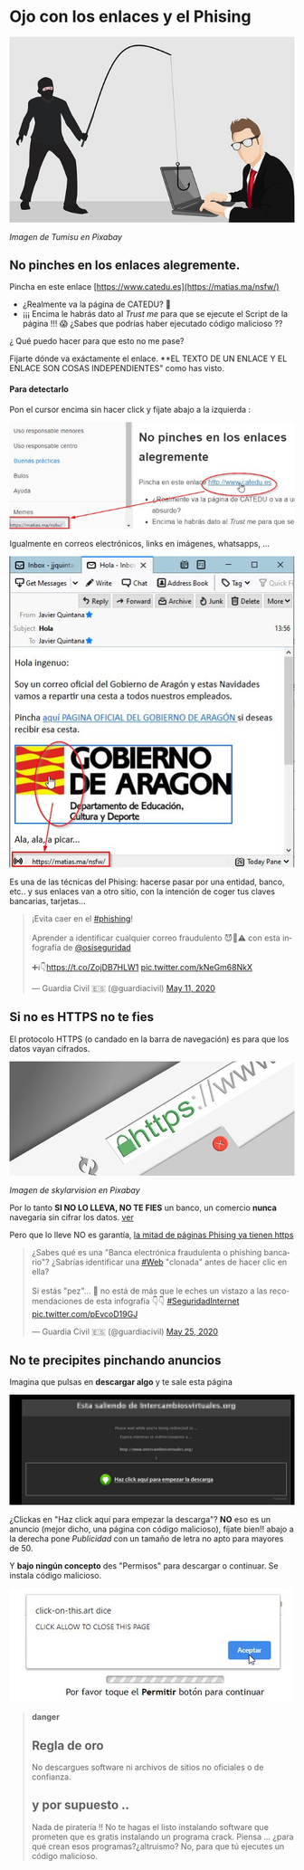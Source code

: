 # Ojo con los enlaces y el Phising


![](/assets/phising.jpg)

*Imagen de Tumisu en Pixabay*

## No pinches en los enlaces alegremente.

Pincha en este enlace [https://www.catedu.es](https://matias.ma/nsfw/)

* ¿Realmente va la página de CATEDU? 🤔
* ¡¡¡ Encima le habrás dato al *Trust me* para que se ejecute el Script de la página !!!  😱 ¿Sabes que podrías haber ejecutado código malicioso ??

¿ Qué puedo hacer para que esto no me pase?

Fijarte dónde va exáctamente el enlace. **EL TEXTO DE UN ENLACE Y EL ENLACE SON COSAS INDEPENDIENTES" como has visto.

#### Para detectarlo

Pon el cursor encima sin hacer click y fíjate abajo a la izquierda :

![](/assets/enlaces.jpg)

Igualmente en correos electrónicos, links en imágenes, whatsapps, ...

![](/assets/enlaces2.jpg)

Es una de las técnicas del Phising: hacerse pasar por una entidad, banco, etc.. y sus enlaces van a otro sitio, con la intención de coger tus claves bancarias, tarjetas...

<blockquote class="twitter-tweet"><p lang="es" dir="ltr">¡Evita caer en el <a href="https://twitter.com/hashtag/phishing?src=hash&amp;ref_src=twsrc%5Etfw">#phishing</a>!<br><br>Aprender a identificar cualquier correo fraudulento 😈📧⚠ con esta infografía de <a href="https://twitter.com/osiseguridad?ref_src=twsrc%5Etfw">@osiseguridad</a> <br><br>➕ℹ👇<a href="https://t.co/ZojDB7HLW1">https://t.co/ZojDB7HLW1</a> <a href="https://t.co/kNeGm68NkX">pic.twitter.com/kNeGm68NkX</a></p>&mdash; Guardia Civil 🇪🇸 (@guardiacivil) <a href="https://twitter.com/guardiacivil/status/1259951412676567040?ref_src=twsrc%5Etfw">May 11, 2020</a></blockquote> <script async src="https://platform.twitter.com/widgets.js" charset="utf-8"></script>

## Si no es HTTPS no te fies

El protocolo HTTPS (o candado en la barra de navegación) es para que los datos vayan cifrados.

![](/assets/phising2.jpg)

*Imagen de skylarvision en Pixabay*

Por lo tanto **SI NO LO LLEVA, NO TE FIES** un banco, un comercio **nunca** navegaría sin cifrar los datos. [ver](https://www.osi.es/es/actualidad/blog/2014/02/28/que-pasa-si-una-pagina-web-no-utiliza-https)

Pero que lo lleve NO es garantía, [la mitad de páginas Phising ya tienen https](https://www.adslzone.net/2018/11/27/mitad-webs-phishing-https/)

<blockquote class="twitter-tweet"><p lang="es" dir="ltr">¿Sabes qué es una &quot;Banca electrónica fraudulenta o phishing bancario&quot;? ¿Sabrías identificar una <a href="https://twitter.com/hashtag/Web?src=hash&amp;ref_src=twsrc%5Etfw">#Web</a> &quot;clonada&quot; antes de hacer clic en ella? <br><br>Si estás &quot;pez&quot;... 🤔 no está de más que le eches un vistazo a las recomendaciones de esta infografía 👇👇 <a href="https://twitter.com/hashtag/SeguridadInternet?src=hash&amp;ref_src=twsrc%5Etfw">#SeguridadInternet</a> <a href="https://t.co/pEvcoD19GJ">pic.twitter.com/pEvcoD19GJ</a></p>&mdash; Guardia Civil 🇪🇸 (@guardiacivil) <a href="https://twitter.com/guardiacivil/status/1264843650598649857?ref_src=twsrc%5Etfw">May 25, 2020</a></blockquote> <script async src="https://platform.twitter.com/widgets.js" charset="utf-8"></script>

## No te precipites pinchando anuncios

Imagina que pulsas en **descargar algo** y te sale esta página

![](/assets/descarga2.jpg)

¿Clickas en "Haz click aquí para empezar la descarga"? **NO** eso es un anuncio (mejor dicho, una página con código malicioso), fíjate bien!! abajo a la derecha pone *Publicidad* con un tamaño de letra no apto para mayores de 50.

Y **bajo ningún concepto** des "Permisos" para descargar o continuar. Se instala código malicioso.

![](/assets/descarga3.jpg)

>**danger**
>## Regla de oro
> No descargues software ni archivos de sitios no oficiales o de confianza.
> ## y por supuesto ..
> Nada de piratería  !! No te hagas el listo instalando software que prometen que es gratis instalando un programa crack. Piensa ... ¿para qué crean esos programas?¿altruismo? No, para que tú ejecutes un código malicioso.
